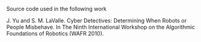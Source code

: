 Source code used in the following work

J. Yu and S. M. LaValle. Cyber Detectives: Determining When Robots or People Misbehave. In The Ninth International Workshop on the Algorithmic Foundations of Robotics (WAFR 2010).